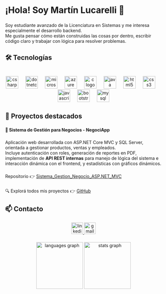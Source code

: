 
<h1 align="left">¡Hola! Soy Martín Lucarelli 👋</h1>

###

<p align="left">Soy estudiante avanzado de la Licenciatura en Sistemas y me interesa especialmente el desarrollo backend.<br>Me gusta pensar cómo están construidas las cosas por dentro, escribir código claro y trabajar con lógica para resolver problemas.</p>

###

<h2 align="left">🛠️ Tecnologías</h2>

###

<br clear="both">

<div align="center">
  <img src="https://cdn.jsdelivr.net/gh/devicons/devicon/icons/csharp/csharp-original.svg" height="40" alt="csharp logo"  />
  <img width="15" />
  <img src="https://cdn.jsdelivr.net/gh/devicons/devicon/icons/dotnetcore/dotnetcore-original.svg" height="40" alt="dotnetcore logo"  />
  <img width="15" />
  <img src="https://cdn.jsdelivr.net/gh/devicons/devicon/icons/microsoftsqlserver/microsoftsqlserver-plain.svg" height="40" alt="microsoftsqlserver logo"  />
  <img width="15" />
  <img src="https://cdn.jsdelivr.net/gh/devicons/devicon/icons/azure/azure-original.svg" height="40" alt="azure logo"  />
  <img width="15" />
  <img src="https://cdn.jsdelivr.net/gh/devicons/devicon/icons/c/c-original.svg" height="40" alt="c logo"  />
  <img width="15" />
  <img src="https://cdn.jsdelivr.net/gh/devicons/devicon/icons/java/java-original.svg" height="40" alt="java logo"  />
  <img width="15" />
  <img src="https://cdn.jsdelivr.net/gh/devicons/devicon/icons/html5/html5-original.svg" height="40" alt="html5 logo"  />
  <img width="15" />
  <img src="https://cdn.jsdelivr.net/gh/devicons/devicon/icons/css3/css3-original.svg" height="40" alt="css3 logo"  />
  <img width="15" />
  <img src="https://cdn.jsdelivr.net/gh/devicons/devicon/icons/javascript/javascript-original.svg" height="40" alt="javascript logo"  />
  <img width="15" />
  <img src="https://cdn.jsdelivr.net/gh/devicons/devicon/icons/bootstrap/bootstrap-original.svg" height="40" alt="bootstrap logo"  />
  <img width="15" />
  <img src="https://cdn.jsdelivr.net/gh/devicons/devicon/icons/mysql/mysql-original.svg" height="40" alt="mysql logo"  />
</div>

###

<h2 align="left">📂 Proyectos destacados</h2>

###

<h4 align="left">📌 Sistema de Gestión para Negocios - NegociApp</h4>

###

<p align="left">Aplicación web desarrollada con ASP.NET Core MVC y SQL Server, orientada a gestionar productos, ventas y empleados.<br>Incluye autenticación con roles, generación de reportes en PDF, implementación de <strong>API REST internas</strong> para manejo de lógica del sistema e interacción dinámica con el frontend, y estadísticas con gráficos dinámicos.</p>

###

<p align="left">Repositorio 👉 <a href="https://github.com/martinlucarelli/Sistema_Gestion_Negocio_ASP.NET_MVC" target="_blank">Sistema_Gestion_Negocio_ASP.NET_MVC</a></p>

###

<p align="left">🔍 Explorá todos mis proyectos 👉 <a href="https://github.com/martinlucarelli" target="_blank">GitHub</a></p>

###

<h2 align="left">📫 Contacto</h2>

###

<div align="center">
  <a href="https://www.linkedin.com/in/martin-lucarelli-381988311" target="_blank">
    <img src="https://img.shields.io/static/v1?message=LinkedIn&logo=linkedin&label=&color=0077B5&logoColor=white&labelColor=&style=flat" height="37" alt="linkedin logo"  />
  </a>
  <a href="mailto:martin.lucarelli94@gmail.com" target="_blank">
    <img src="https://img.shields.io/static/v1?message=Gmail&logo=gmail&label=&color=D14836&logoColor=white&labelColor=&style=flat" height="37" alt="gmail logo"  />
  </a>
</div>

###

<div align="center">
  <img src="https://github-readme-stats.vercel.app/api/top-langs?username=martinlucarelli&locale=en&hide_title=false&layout=compact&card_width=320&langs_count=5&theme=dracula&hide_border=false&order=2" height="150" alt="languages graph"  />
  <img src="https://github-readme-stats.vercel.app/api?username=martinlucarelli&hide_title=false&hide_rank=false&show_icons=true&include_all_commits=true&count_private=true&disable_animations=false&theme=dracula&locale=en&hide_border=false&order=1" height="150" alt="stats graph"  />
</div>

